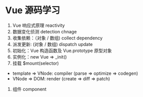 # Vue 源码学习

1. Vue 响应式原理 reactivity
  1. 数据变化侦测 detection chnage
  1. 收集依赖：（对象 / 数组) collect dependency
  1. 派发更新: (对象 / 数组) dispatch update
1. 初始化：Vue 构造函数及 Vue.prototype 原型对象
1. 实例化：new Vue => _init()
1. 挂载 $mount(selector)
  - template => VNode: compiler (parse => optimize => codegen)
  - VNode => DOM: render (create => diff => patch)
1. 组件 component